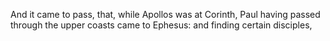 And it came to pass, that, while Apollos was at Corinth, Paul having passed through the upper coasts came to Ephesus: and finding certain disciples,
